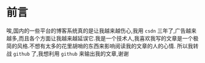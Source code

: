# 前言

唉,国内的一些平台的博客系统真的是让我越来越伤心,我用 `csdn` 三年了,广告越来越多,而且各个方面让我越来越延误它.我是一个技术人,我喜欢我写的文章是一个极简的风格.不想有太多的花里胡哨的东西来影响阅读我的文章的人的心情.
所以我转战 `github` 了,我想利用 `github` 来输出我的文章,谢谢
